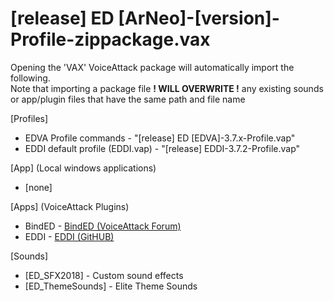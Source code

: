 # [release] ED [ArNeo]-[version]-Profile-zippackage.vax

Opening the 'VAX' VoiceAttack package will automatically import the following.  
Note that importing a package file **! WILL OVERWRITE !** any existing sounds or app/plugin files that have the same path and file name

[Profiles] 
 - EDVA Profile commands - "[release] ED [EDVA]-3.7.x-Profile.vap"
 - EDDI default profile (EDDI.vap) - "[release] EDDI-3.7.2-Profile.vap"

[App] (Local windows applications)
 - [none]

[Apps] (VoiceAttack Plugins)
 - BindED - [BindED (VoiceAttack Forum)](https://forum.voiceattack.com/smf/index.php?topic=564.0)
 - EDDI - [EDDI (GitHUB)](https://github.com/EDCD/EDDI/blob/develop/README.md)

[Sounds]
 - [ED_SFX2018] - Custom sound effects
 - [ED_ThemeSounds] - Elite Theme Sounds
